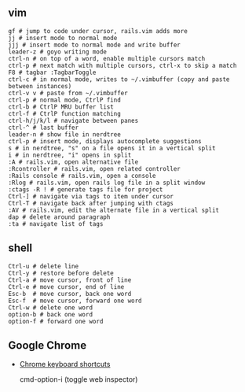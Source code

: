 ## vim 

    gf # jump to code under cursor, rails.vim adds more
    jj # insert mode to normal mode
    jjj # insert mode to normal mode and write buffer
    leader-z # goyo writing mode
    ctrl-n # on top of a word, enable multiple cursors match
    ctrl-p # next match with multiple cursors, ctrl-x to skip a match
    F8 # tagbar :TagbarToggle
    ctrl-c # in normal mode, writes to ~/.vimbuffer (copy and paste between instances)
    ctrl-v v # paste from ~/.vimbuffer
    ctrl-p # normal mode, CtrlP find
    ctrl-b # CtrlP MRU buffer list
    ctrl-f # CtrlP function matching
    ctrl-h/j/k/l # navigate between panes
    ctrl-^ # last buffer
    leader-n # show file in nerdtree
    ctrl-p # insert mode, displays autocomplete suggestions
    s # in nerdtree, "s" on a file opens it in a vertical split
    i # in nerdtree, "i" opens in split
    :A # rails.vim, open alternative file
    :Rcontroller # rails.vim, open related controller
    :Rails console # rails.vim, open a console
    :Rlog # rails.vim, open rails log file in a split window
    :ctags -R ! # generate tags file for project
    Ctrl-] # navigate via tags to item under cursor
    Ctrl-T # navigate back after jumping with ctags
    :AV # rails.vim, edit the alternate file in a vertical split
    dap # delete around paragraph
    :ta # navigate list of tags

## shell

    Ctrl-u # delete line
    Ctrl-y # restore before delete
    Ctrl-a # move cursor, front of line
    Ctrl-e # move cursor, end of line
    Esc-b  # move cursor, back one word
    Esc-f  # move cursor, forward one word
    Ctrl-w # delete one word
    option-b # back one word
    option-f # forward one word

## Google Chrome

 * [Chrome keyboard shortcuts](https://developers.google.com/chrome-developer-tools/docs/shortcuts)

    cmd-option-i (toggle web inspector)

